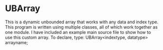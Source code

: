 # UBArray
This is a dynamic unbounded array that works with any data and index type.
This program is written using multiple classes, all of which work together as one module.
I have included an example main source file to show how to use this custom array.
To declare, type: UBArray<indextype, datatype> arrayname;
